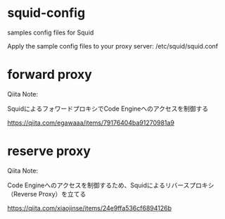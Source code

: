 # squid-config
samples config files for Squid


Apply the sample config files to your proxy server: /etc/squid/squid.conf

# forward proxy

Qiita Note:

SquidによるフォワードプロキシでCode Engineへのアクセスを制御する

https://qiita.com/egawaaa/items/79176404ba91270981a9

# reserve proxy

Qiita Note:

Code Engineへのアクセスを制御するため、Squidによるリバースプロキシ（Reverse Proxy）を立てる

https://qiita.com/xiaojinse/items/24e9ffa536cf6894126b

